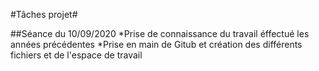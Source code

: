 #Tâches projet#

##Séance du 10/09/2020
*Prise de connaissance du travail éffectué les années précédentes
*Prise en main de Gitub et création des différents fichiers et de l'espace de travail
